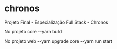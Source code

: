 # chronos
Projeto Final - Especialização Full Stack - Chronos

No projeto core
--yarn build

No projeto web
--yarn upgrade core
--yarn run start
